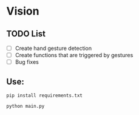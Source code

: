 # Vision

## TODO List
- [ ] Create hand gesture detection
- [ ] Create functions that are triggered by gestures
- [ ] Bug fixes

## Use:

`pip install requirements.txt`

`python main.py`
